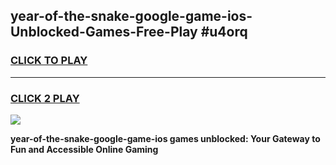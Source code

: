
## year-of-the-snake-google-game-ios-Unblocked-Games-Free-Play #u4orq
<h3>
<a href="https://us.freeplayer.one?title=year-of-the-snake-google-game-ios&ref=9M">CLICK TO PLAY</a></h3>
<hr>

<h3>
<a href="https://us.freeplayer.one?title=year-of-the-snake-google-game-ios&ref=9M">CLICK 2 PLAY</a>
  
</h3>

<a href="https://us.freeplayer.one?title=year-of-the-snake-google-game-ios&ref=9M"><img src="https://clearcache.store/games.png"></a>


**year-of-the-snake-google-game-ios games unblocked: Your Gateway to Fun and Accessible Online Gaming**
